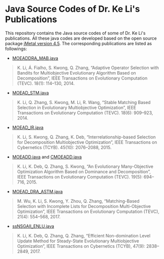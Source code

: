 # Java Source Codes of Dr. Ke Li's Publications

This repository contains the Java source codes of some of Dr. Ke Li's publications. All these java codes are developed based on the open source package [jMetal version 4.5](http://jmetal.sourceforge.net/). The corresponding publications are listed as followings:

- [MOEADDRA_MAB.java](https://github.com/JerryI00/releasing-codes-java/blob/master/src/jmetal/metaheuristics/moead/MOEADDRA_MAB.java)
> K. Li, Á. Fialho, S. Kwong, Q. Zhang, “Adaptive Operator Selection with Bandits for Multiobjective Evolutionary Algorithm Based on Decomposition”, IEEE Transactions on Evolutionary Computation (TEVC). 18(1): 114–130, 2014.
- [MOEAD_STM.java](https://github.com/JerryI00/releasing-codes-java/blob/master/src/jmetal/metaheuristics/moead/MOEAD_STM.java)
> K. Li, Q. Zhang, S. Kwong, M. Li, R. Wang, “Stable Matching Based Selection in Evolutionary Multiobjective Optimization”, IEEE Transactions on Evolutionary Computation (TEVC). 18(6): 909–923, 2014.
- [MOEAD_IR.java](https://github.com/JerryI00/releasing-codes-java/blob/master/src/jmetal/metaheuristics/moead/MOEAD_IR.java)
> K. Li, S. Kwong, Q. Zhang, K. Deb, “Interrelationship-based Selection for Decomposition Multiobjective Optimization”, IEEE Transactions on Cybernetics (TCYB). 45(10): 2076–2088, 2015.
- [MOEADD.java](https://github.com/JerryI00/releasing-codes-java/blob/master/src/jmetal/metaheuristics/moead/MOEADD.java) and [CMOEADD.java](https://github.com/JerryI00/releasing-codes-java/blob/master/src/jmetal/metaheuristics/moead/CMOEADD.java)
> K. Li, K. Deb, Q. Zhang, S. Kwong, “An Evolutionary Many-Objective Optimization Algorithm Based on Dominance and Decomposition”, IEEE Transactions on Evolutionary Computation (TEVC). 19(5): 694–716, 2015.
- [MOEAD_DRA_ASTM.java](https://github.com/JerryI00/releasing-codes-java/blob/master/src/jmetal/metaheuristics/moead/MOEAD_DRA_ASTM.java)
> M. Wu, K. Li, S. Kwong, Y. Zhou, Q. Zhang, “Matching-Based Selection with Incomplete Lists for Decomposition Multi-Objective Optimization”, IEEE Transactions on Evolutionary Computation (TEVC), 21(4): 554–568, 2017.
- [ssNSGAII_ENLU.java](https://github.com/JerryI00/releasing-codes-java/blob/master/src/jmetal/metaheuristics/nsgaII/ssNSGAII_ENLU.java)
> K. Li, K. Deb, Q. Zhang, Q. Zhang, “Efficient Non-domination Level Update Method for Steady-State Evolutionary Multiobjective Optimization”, IEEE Transactions on Cybernetics (TCYB), 47(9): 2838–2849, 2017.
